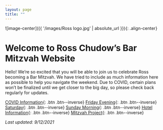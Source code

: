 ```yaml
---
layout: page
title: ""
---
```

![image-center]({{ '/images/Ross logo.jpg' | absolute_url }}){: .align-center}

# Welcome to Ross Chudow’s Bar Mitzvah Website

Hello!  We’re so excited that you will be able to join us to celebrate Ross becoming a Bar Mitzvah.  We have tried to include as much information here as possible to help you navigate the weekend.  Due to COVID, certain plans won’t be finalized until we get closer to the big day, so please check back regularly for updates.

[COVID Information](COVID-Information){: .btn .btn--inverse} [Friday Evening](Friday-Evening){: .btn .btn--inverse} [Saturday](Saturday){: .btn .btn--inverse}
[Sunday Morning](Sunday-Morning){: .btn .btn--inverse} [Hotel Information](Hotel-Information){: .btn .btn--inverse} [Mitzvah Project](Mitzvah-Project){: .btn .btn--inverse}


*Last updated: 9/12/2021*
